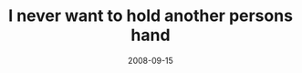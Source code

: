 ---
layout: base.njk
title : 'I never want to hold another persons hand' 
view_title : 'I never want to hold another persons hand' 
year : '2008' 
date : '2008-09-15' 
img_file : '/drawing/ineverwanttoholdanotherpersonshand.jpg' 
html_file : 'ineverwanttoholdanotherpersonshand' 
next_html : 'whatfor.html' 
year_order : '410' 
permalink : "title/{{html_file}}.html"
---